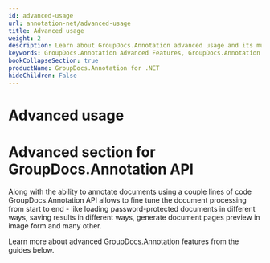 ```yaml
---
id: advanced-usage
url: annotation-net/advanced-usage
title: Advanced usage
weight: 2
description: Learn about GroupDocs.Annotation advanced usage and its multiple powerful features like customizing document annotating process and annotations appearance etc.
keywords: GroupDocs.Annotation Advanced Features, GroupDocs.Annotation Customization, GroupDocs.Annotation Advanced Features C#
bookCollapseSection: true
productName: GroupDocs.Annotation for .NET
hideChildren: False
---
```


# Advanced usage

# Advanced section for GroupDocs.Annotation API

Along with the ability to annotate documents using a couple lines of code GroupDocs.Annotation API allows to fine tune the document processing from start to end - like loading password-protected documents in different ways, saving results in different ways, generate document pages preview in image form and many other. 

Learn more about advanced GroupDocs.Annotation features from the guides below.
